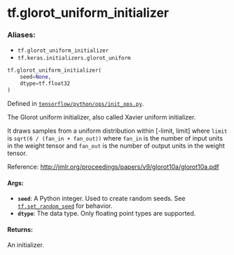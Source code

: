 <div itemscope itemtype="http://developers.google.com/ReferenceObject">
<meta itemprop="name" content="tf.glorot_uniform_initializer" />
</div>

# tf.glorot_uniform_initializer

### Aliases:

* `tf.glorot_uniform_initializer`
* `tf.keras.initializers.glorot_uniform`

``` python
tf.glorot_uniform_initializer(
    seed=None,
    dtype=tf.float32
)
```



Defined in [`tensorflow/python/ops/init_ops.py`](https://www.tensorflow.org/code/tensorflow/python/ops/init_ops.py).

The Glorot uniform initializer, also called Xavier uniform initializer.

It draws samples from a uniform distribution within [-limit, limit]
where `limit` is `sqrt(6 / (fan_in + fan_out))`
where `fan_in` is the number of input units in the weight tensor
and `fan_out` is the number of output units in the weight tensor.

Reference: http://jmlr.org/proceedings/papers/v9/glorot10a/glorot10a.pdf

#### Args:

* <b>`seed`</b>: A Python integer. Used to create random seeds. See
    <a href="../tf/set_random_seed.md"><code>tf.set_random_seed</code></a>
    for behavior.
* <b>`dtype`</b>: The data type. Only floating point types are supported.


#### Returns:

An initializer.